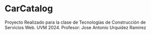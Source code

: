 # CarCatalog
Proyecto Realizado para la clase de Tecnologías de Construcción de Servicios Web. UVM 2024. Profesor:  Jose Antonio Urquidez Ramirez
